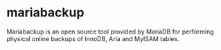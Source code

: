# mariabackup
Mariabackup is an open source tool provided by MariaDB for performing physical online backups of InnoDB, Aria and MyISAM tables.
